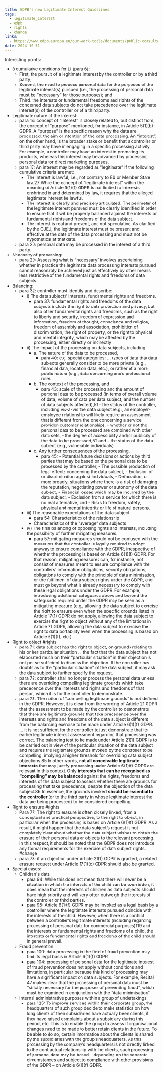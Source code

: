 ```yaml
---
title: EDPB's new Legitimate Interest Guidelines
tags:
  - legitimate_interest
  - edpb
  - rights
  - change
links:
  - https://www.edpb.europa.eu/our-work-tools/documents/public-consultations/2024/guidelines-12024-processing-personal-data-based_en
date: 2024-10-31
---
```

Interesting points:
- 3 cumulative conditions for LI (para 6):
	- First, the pursuit of a legitimate interest by the controller or by a third party;
	- Second, the need to process personal data for the purposes of the legitimate interest(s) pursued (i.e., the processing of personal data must be “necessary” for those purposes); and
	- Third, the interests or fundamental freedoms and rights of the concerned data subjects do not take precedence over the legitimate interest(s) of the controller or of a third party.
- Legitimate nature of the interest:
	- para 14: concept of “interest” is closely related to, but distinct from, the concept of “purpose” mentioned, for instance, in Article 5(1)(b) GDPR. A “purpose” is the specific reason why the data are processed: the aim or intention of the data processing. An “interest”, on the other hand, is the broader stake or benefit that a controller or third party may have in engaging in a specific processing activity. For example, a controller may have an interest in promoting its products, whereas this interest may be advanced by processing personal data for direct marketing purposes.
	- para 17: An interest may be regarded as “legitimate” if the following cumulative criteria are met:
		- The interest is lawful, i.e., not contrary to EU or Member State law.27 While the concept of “legitimate interest” within the meaning of Article 6(1)(f) GDPR is not limited to interests enshrined in and determined by law, it requires that the alleged legitimate interest be lawful. 
		- The interest is clearly and precisely articulated. The perimeter of the legitimate interest pursued must be clearly identified in order to ensure that it will be properly balanced against the interests or fundamental rights and freedoms of the data subject. 
		- The interest is real and present, and not speculative. As clarified by the CJEU, the legitimate interest must be present and effective at the date of the data processing and must not be hypothetical at that date.
	- para 20: personal data may be processed in the interest of a third party.
- Necessity of processing:
	- para 29: Assessing what is “necessary” involves ascertaining whether in practice the legitimate data processing interests pursued cannot reasonably be achieved just as effectively by other means less restrictive of the fundamental rights and freedoms of data subjects.
- Balancing:
	- para 32: controller must identify and describe: 
		- i) The data subjects’ interests, fundamental rights and freedoms. 
			- para 37: fundamental rights and freedoms of the data subjects include the right to data protection and privacy, but also other fundamental rights and freedoms, such as the right to liberty and security, freedom of expression and information, freedom of thought, conscience and religion, freedom of assembly and association, prohibition of discrimination, the right of property, or the right to physical and mental integrity, which may be affected by the processing, either directly or indirectly
		- ii) The impact of the processing on data subjects, including 
			- a. The nature of the data to be processed,
				- para 40: e.g. special categories; ... types of data that data subjects generally consider to be more private (e.g., financial data, location data, etc.), or rather of a more public nature (e.g., data concerning one’s professional role).
			- b. The context of the processing, and 
				- para 43: scale of the processing and the amount of personal data to be processed (in terms of overall volume of data, volume of data per data subject, and the number of data subjects affected),51 - the status of the controller, including vis-à-vis the data subject (e.g., an employer-employee relationship will likely require an assessment that is different from the one concerning a service provider-customer relationship), - whether or not the personal data to be processed are combined with other data sets, - the degree of accessibility and/or publicity of the data to be processed,52 and - the status of the data subject (e.g., vulnerable individuals).
			- c. Any further consequences of the processing. 
				- para 45: - Potential future decisions or actions by third parties that may be based on the personal data to be processed by the controller, - The possible production of legal effects concerning the data subject, - Exclusion of or discrimination against individuals, - Defamation, or more broadly, situations where there is a risk of damaging the reputation, negotiating power or autonomy of the data subject, - Financial losses which may be incurred by the data subject, - Exclusion from a service for which there is no real alternative, and - Risks to freedom, safety, physical and mental integrity or life of natural persons.
		- iii) The reasonable expectations of the data subject. 
			- para 54: Characteristics of the relationship
			- Characteristics of the “average” data subjects
		- iv) The final balancing of opposing rights and interests, including the possibility of further mitigating measures.
			- para 57: mitigating measures should not be confused with the measures that the controller is legally required to adopt anyway to ensure compliance with the GDPR, irrespective of whether the processing is based on Article 6(1)(f) GDPR. For that reason, mitigating measures can, for instance, not consist of measures meant to ensure compliance with the controllers’ information obligations, security obligations, obligations to comply with the principle of data minimisation, or the fulfilment of data subject rights under the GDPR, and must go beyond what is already necessary to comply with these legal obligations under the GDPR. For example, introducing additional safeguards above and beyond the safeguards required under the GDPR may be seen as a mitigating measure (e.g., allowing the data subject to exercise the right to erasure even when the specific grounds listed in Article 17(1) GDPR do not apply, allowing the data subject to exercise the right to object without any of the limitations in Article 21 GDPR, allowing the data subject to exercise the right to data portability even when the processing is based on Article 6(1)(f), etc.)
- Right to object #rights 
	- para 71: data subject has the right to object, on grounds relating to his or her particular situation ... the fact that the data subject has not elaborated much on their “particular situation” in their objection is not per se sufficient to dismiss the objection. If the controller has doubts as to the “particular situation” of the data subject, it may ask the data subject to further specify the request.
	- para 72: controller shall no longer process the personal data unless there are overriding compelling legitimate grounds which take precedence over the interests and rights and freedoms of that person, which it is for the controller to demonstrate.
	- para 73: The notion of “compelling legitimate grounds” is not defined in the GDPR. However, it is clear from the wording of Article 21 GDPR that the assessment to be made by the controller to demonstrate that there are legitimate grounds that take precedence over the interests and rights and freedoms of the data subject is different from the balancing exercise to be made under Article 6(1)(f) GDPR. ... it is not sufficient for the controller to just demonstrate that its earlier legitimate interest assessment regarding that processing was correct. The balancing test to be made under Article 21(1) GDPR is to be carried out in view of the particular situation of the data subject and requires the legitimate grounds invoked by the controller to be compelling, implying a higher threshold for overriding data subject objections.85 In other words, **not all conceivable legitimate interests** that may justify processing under Article 6(1)(f) GDPR are relevant in this context. Only **interests that can be recognised as “compelling” may be balanced** against the rights, freedoms and interests of the data subject to assess whether there are grounds for processing that take precedence, despite the objection of the data subject.86 In essence, the grounds invoked **should be essential to the controller** (or to the third party in whose legitimate interest the data are being processed) to be considered compelling.
- Right to erasure #rights 
	- Para 77: The right to erasure is often closely linked, from a conceptual and practical perspective, to the right to object, in particular when the processing is based on Article 6(1)(f) GDPR. As a result, it might happen that the data subject’s request is not completely clear about whether the data subject wishes to obtain the erasure of their personal data or objects to the relevant processing. In this respect, it should be noted that the GDPR does not introduce any formal requirements for the exercise of data subject rights. #change 
	- para 78: if an objection under Article 21(1) GDPR is granted, a related erasure request under Article 17(1)(c) GDPR should also be granted.
- Special cases:
	- Children's data
		- para 94: While this does not mean that there will never be a situation in which the interests of the child can be overridden, it does mean that the interests of children as data subjects should have high priority and will very often outweigh the interests of the controller or third parties.
		- para 95: Article 6(1)(f) GDPR may be invoked as a legal basis by a controller where the legitimate interests pursued coincide with the interests of the child. However, when there is a conflict between a controller’s legitimate interests (including regarding processing of personal data for commercial purposes)119 and the interests or fundamental rights and freedoms of a child, the interests or fundamental rights and freedoms of the child should in general prevail.
	- Fraud prevention
		- para 100: data processing in the field of fraud prevention may find its legal basis in Article 6(1)(f) GDPR
		- para 104: processing of personal data for the legitimate interest of fraud prevention does not apply without conditions and limitations, in particular because this kind of processing may have a significant impact on data subjects. For example, Recital 47 makes clear that the processing of personal data must be “strictly necessary for the purposes of preventing fraud”, which must be examined in conjunction with the “data minimisation”
	-  Internal administrative purposes within a group of undertakings
		- para 125: To improve services within their corporate group, the headquarters of such group decide to make statistics on how long clients of their subsidiaries have actually been clients, if they have raised complaints about a subsidiary during this period, etc. This is to enable the group to assess if organisational changes need to be made to better retain clients in the future. To be able to do so, certain information about the clients is shared by the subsidiaries with the group’s headquarters. As this processing by the company’s headquarters is not directly linked to the contractual relationship with the clients, such processing of personal data may be based – depending on the concrete circumstances and subject to compliance with other provisions of the GDPR – on Article 6(1)(f) GDPR.
